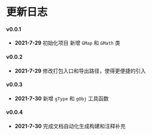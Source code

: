 # 更新日志

#### v0.0.1

- **2021-7-29** 初始化项目 新增 `GMap` 和 `GMath` 类

#### v0.0.2

- **2021-7-29** 修改打包入口和导出路径，使得更便捷的引入

#### v0.0.3

- **2021-7-30** 新增 `gType` 和 `gObj` 工具函数

#### v0.0.4

- **2021-7-30** 完成文档自动化生成构建和注释补充
